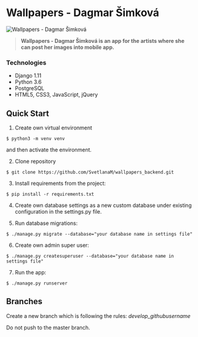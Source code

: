 # Wallpapers - Dagmar Šimková 

![Wallpapers - Dagmar Šimková]()

> **Wallpapers - Dagmar Šimková is an app for the artists where she can post 
her images into mobile app.**

### Technologies

- Django 1.11
- Python 3.6
- PostgreSQL
- HTML5, CSS3, JavaScript, jQuery

## Quick Start

1.  Create own virtual environment 
```
$ python3 -m venv venv
```

and then activate the environment.

2.  Clone repository

```
$ git clone https://github.com/SvetlanaM/wallpapers_backend.git
```

3.  Install requirements from the project:

```
$ pip install -r requirements.txt
```

4.  Create own database settings as a new custom database under
    existing configuration in the settings.py file.
    
5.  Run database migrations:
```
$ ./manage.py migrate --database="your database name in settings file"
```

6.  Create own admin super user:
```
$ ./manage.py createsuperuser --database="your database name in settings file"
```

7.  Run the app:
```
$ ./manage.py runserver
```

## Branches
Create a new branch which is following the rules:
*develop_githubusername*

Do not push to the master branch. 